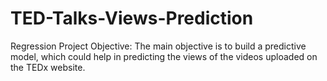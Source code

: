 # TED-Talks-Views-Prediction
Regression Project
Objective: 
The main objective is to build a predictive model, which could help in predicting the views of the videos uploaded on the TEDx website.
